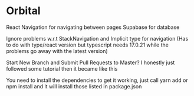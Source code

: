 # Orbital

React Navigation for navigating between pages
Supabase for database

Ignore problems w.r.t StackNavigation and Implicit type for navigation 
(Has to do with type/react version but typescript needs 17.0.21 while the problems go away with the latest version)

Start New Branch and Submit Pull Requests to Master? I honestly just followed some tutorial then it became like this

You need to install the dependencies to get it working, just call yarn add or npm install and it will install those listed in package.json
